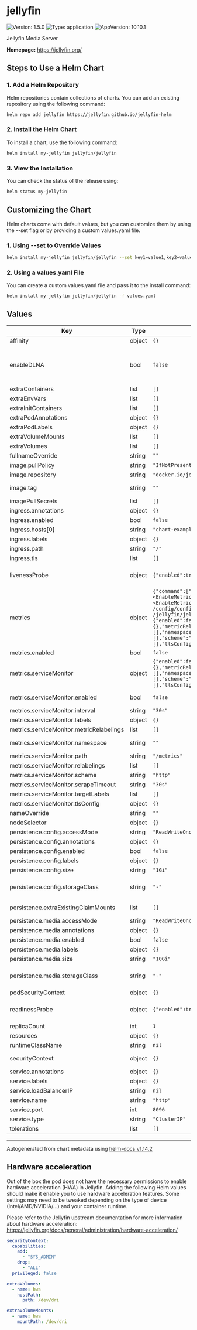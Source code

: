 # jellyfin

![Version: 1.5.0](https://img.shields.io/badge/Version-1.5.0-informational?style=flat-square) ![Type: application](https://img.shields.io/badge/Type-application-informational?style=flat-square) ![AppVersion: 10.10.1](https://img.shields.io/badge/AppVersion-10.10.1-informational?style=flat-square)

Jellyfin Media Server

**Homepage:** <https://jellyfin.org/>

## Steps to Use a Helm Chart

### 1. Add a Helm Repository

Helm repositories contain collections of charts. You can add an existing repository using the following command:

```bash
helm repo add jellyfin https://jellyfin.github.io/jellyfin-helm
```

### 2. Install the Helm Chart

To install a chart, use the following command:

```bash
helm install my-jellyfin jellyfin/jellyfin
```

### 3. View the Installation

You can check the status of the release using:

```bash
helm status my-jellyfin
```

## Customizing the Chart

Helm charts come with default values, but you can customize them by using the --set flag or by providing a custom values.yaml file.

### 1. Using --set to Override Values
```bash
helm install my-jellyfin jellyfin/jellyfin --set key1=value1,key2=value2
```

### 2. Using a values.yaml File
You can create a custom values.yaml file and pass it to the install command:

```bash
helm install my-jellyfin jellyfin/jellyfin -f values.yaml
```

## Values

| Key | Type | Default | Description |
|-----|------|---------|-------------|
| affinity | object | `{}` |  |
| enableDLNA | bool | `false` | Setting this to true enables DLNA which requires the pod to be attached to the host network in order to be useful - this can break things like ingress to the service https://jellyfin.org/docs/general/networking/dlna.html |
| extraContainers | list | `[]` | additional sidecar containers to run inside the pod. |
| extraEnvVars | list | `[]` | aditional environment variables passed to the pod |
| extraInitContainers | list | `[]` | additional init containers to run inside the pod. |
| extraPodAnnotations | object | `{}` | additional annotations applied to the pod |
| extraPodLabels | object | `{}` | additional pod labels. Not used as a selector label. |
| extraVolumeMounts | list | `[]` | Define mount points for additional volumes. |
| extraVolumes | list | `[]` | Define additional volumes to mount to the pod. |
| fullnameOverride | string | `""` |  |
| image.pullPolicy | string | `"IfNotPresent"` |  |
| image.repository | string | `"docker.io/jellyfin/jellyfin"` | Set cutom repository for jellyfin image |
| image.tag | string | `""` | Set jellyfin version which should be required since chart is updated with new versions automatically |
| imagePullSecrets | list | `[]` |  |
| ingress.annotations | object | `{}` |  |
| ingress.enabled | bool | `false` |  |
| ingress.hosts[0] | string | `"chart-example.local"` |  |
| ingress.labels | object | `{}` |  |
| ingress.path | string | `"/"` |  |
| ingress.tls | list | `[]` |  |
| livenessProbe | object | `{"enabled":true,"initialDelaySeconds":10}` | Larger libraries may need to increase the readinessProbe and livenessProbe timeouts. Start by increasing the initialDelaySeconds. |
| metrics | object | `{"command":["bash","-c","sed 's,<EnableMetrics>false</EnableMetrics>,<EnableMetrics>true</EnableMetrics>,' -i /config/config/system.xml && /jellyfin/jellyfin"],"enabled":false,"serviceMonitor":{"enabled":false,"interval":"30s","labels":{},"metricRelabelings":[],"namespace":"","path":"/metrics","relabelings":[],"scheme":"http","scrapeTimeout":"30s","targetLabels":[],"tlsConfig":{}}}` | Configuration for metrics collection and monitoring |
| metrics.enabled | bool | `false` | Enable or disable metrics collection |
| metrics.serviceMonitor | object | `{"enabled":false,"interval":"30s","labels":{},"metricRelabelings":[],"namespace":"","path":"/metrics","relabelings":[],"scheme":"http","scrapeTimeout":"30s","targetLabels":[],"tlsConfig":{}}` | Configuration for the Prometheus ServiceMonitor |
| metrics.serviceMonitor.enabled | bool | `false` | Enable or disable the creation of a ServiceMonitor resource |
| metrics.serviceMonitor.interval | string | `"30s"` | Interval at which metrics should be scraped |
| metrics.serviceMonitor.labels | object | `{}` | Labels to add to the ServiceMonitor resource |
| metrics.serviceMonitor.metricRelabelings | list | `[]` | Relabeling rules for the metrics before ingestion |
| metrics.serviceMonitor.namespace | string | `""` | Namespace where the ServiceMonitor resource should be created. Defaults to Release.Namespace |
| metrics.serviceMonitor.path | string | `"/metrics"` | Path to scrape for metrics |
| metrics.serviceMonitor.relabelings | list | `[]` | Relabeling rules for the scraped metrics |
| metrics.serviceMonitor.scheme | string | `"http"` | Scheme to use for scraping metrics (http or https) |
| metrics.serviceMonitor.scrapeTimeout | string | `"30s"` | Timeout for scraping metrics |
| metrics.serviceMonitor.targetLabels | list | `[]` | Target labels to add to the scraped metrics |
| metrics.serviceMonitor.tlsConfig | object | `{}` | TLS configuration for scraping metrics |
| nameOverride | string | `""` |  |
| nodeSelector | object | `{}` |  |
| persistence.config.accessMode | string | `"ReadWriteOnce"` |  |
| persistence.config.annotations | object | `{}` | Custom annotations to be added to the PVC |
| persistence.config.enabled | bool | `false` |  |
| persistence.config.labels | object | `{}` | Custom labels to be added to the PVC |
| persistence.config.size | string | `"1Gi"` |  |
| persistence.config.storageClass | string | `"-"` | If undefined (the default) or set to null, no storageClassName spec is set, choosing the default provisioner. |
| persistence.extraExistingClaimMounts | list | `[]` | Add aditional PVs/PVCs to our container. Check values.yaml to see an example. |
| persistence.media.accessMode | string | `"ReadWriteOnce"` |  |
| persistence.media.annotations | object | `{}` | Custom annotations to be added to the PVC |
| persistence.media.enabled | bool | `false` |  |
| persistence.media.labels | object | `{}` | Custom labels to be added to the PVC |
| persistence.media.size | string | `"10Gi"` |  |
| persistence.media.storageClass | string | `"-"` | If undefined (the default) or set to null, no storageClassName spec is set, choosing the default provisioner. |
| podSecurityContext | object | `{}` | SecurityContext configuration for the Jellyfin pod |
| readinessProbe | object | `{"enabled":true,"initialDelaySeconds":10}` | Larger libraries may need to increase the readinessProbe and livenessProbe timeouts. Start by increasing the initialDelaySeconds. |
| replicaCount | int | `1` | Number of jellyfin replicas to start. Should be left at 1 |
| resources | object | `{}` |  |
| runtimeClassName | string | `nil` |  |
| securityContext | object | `{}` | SecurityContext configuration for the Jellyfin container |
| service.annotations | object | `{}` |  |
| service.labels | object | `{}` |  |
| service.loadBalancerIP | string | `nil` |  |
| service.name | string | `"http"` |  |
| service.port | int | `8096` |  |
| service.type | string | `"ClusterIP"` |  |
| tolerations | list | `[]` |  |

----------------------------------------------
Autogenerated from chart metadata using [helm-docs v1.14.2](https://github.com/norwoodj/helm-docs/releases/v1.14.2)

## Hardware acceleration

Out of the box the pod does not have the necessary permissions to enable hardware acceleration (HWA) in Jellyfin.
Adding the following Helm values should make it enable you to use hardware acceleration features.
Some settings may need to be tweaked depending on the type of device (Intel/AMD/NVIDIA/...) and your container runtime.

Please refer to the Jellyfin upstream documentation for more information about hardware acceleration: <https://jellyfin.org/docs/general/administration/hardware-acceleration/>

```yaml
securityContext:
  capabilities:
    add:
      - "SYS_ADMIN"
    drop:
      - "ALL"
  privileged: false

extraVolumes:
  - name: hwa
    hostPath:
      path: /dev/dri

extraVolumeMounts:
  - name: hwa
    mountPath: /dev/dri
```
